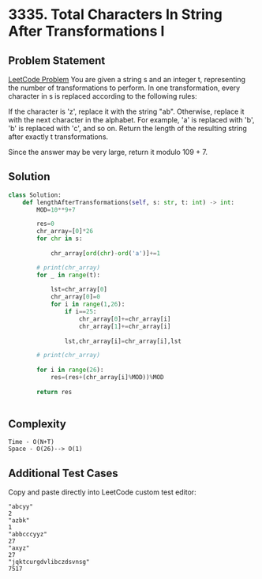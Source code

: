 # 3335. Total Characters In String After Transformations I

## Problem Statement
[LeetCode Problem](https://leetcode.com/problems/total-characters-in-string-after-transformations-i/description/?envType=daily-question&envId=2025-05-13)
You are given a string s and an integer t, representing the number of transformations to perform. In one transformation, every character in s is replaced according to the following rules:

If the character is 'z', replace it with the string "ab".
Otherwise, replace it with the next character in the alphabet. For example, 'a' is replaced with 'b', 'b' is replaced with 'c', and so on.
Return the length of the resulting string after exactly t transformations.

Since the answer may be very large, return it modulo 109 + 7.


## Solution

```python
class Solution:
    def lengthAfterTransformations(self, s: str, t: int) -> int:
        MOD=10**9+7

        res=0
        chr_array=[0]*26
        for chr in s:
            
            chr_array[ord(chr)-ord('a')]+=1

        # print(chr_array)
        for _ in range(t):
            
            lst=chr_array[0]
            chr_array[0]=0
            for i in range(1,26):
                if i==25:
                    chr_array[0]+=chr_array[i]
                    chr_array[1]+=chr_array[i]
                
                lst,chr_array[i]=chr_array[i],lst

        # print(chr_array)
        
        for i in range(26):
            res=(res+(chr_array[i]%MOD))%MOD
        
        return res
        
```
## Complexity 
```
Time - O(N+T)
Space - O(26)--> O(1)
```
## Additional Test Cases  
Copy and paste directly into LeetCode custom test editor:
```
"abcyy"
2
"azbk"
1
"abbcccyyz"
27
"axyz"
27
"jqktcurgdvlibczdsvnsg"
7517
```
